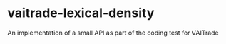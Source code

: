 # vaitrade-lexical-density
An implementation of a small API as part of the coding test for VAITrade
